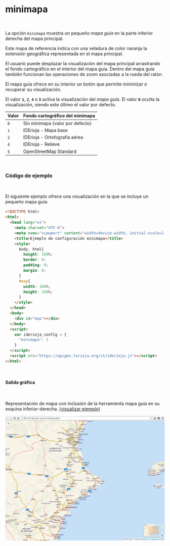 # minimapa
<br />

La opción `minimapa` muestra un pequeño *mapa guía* en la parte inferior derecha del mapa principal.

Este mapa de referencia indica con una veladura de color naranja la extensión geográfica representada en el mapa principal.

El usuario puede desplazar la visualización del mapa principal arrastrando el fondo cartográfico en el interior del mapa guía. Dentro del mapa guía también funcionan las operaciones de zoom asociadas a la rueda del ratón.

El mapa guía ofrece en su interior un botón que permite minimizar o recuperar su visualización.

El valor **`1`**, **`2`**, **`4`** o **`5`** activa la visualización del *mapa guía*. El valor **`0`** oculta la visualización, siendo este último el valor por defecto.

|Valor|Fondo cartográfico del minimapa
---|---
`0`|Sin minimapa (valor por defecto)
`1`|IDErioja - Mapa base
`2`|IDErioja - Ortofografía aérea
`4`|IDErioja - Relieve
`5`|OpenStreetMap Standard

<br />

### Código de ejemplo
<br />

El siguiente ejemplo ofrece una visualización en la que se incluye un pequeño mapa guía:

```html
<!DOCTYPE html>
<html>
  <head lang="es">
    <meta charset="UTF-8">
    <meta name="viewport" content="width=device-width, initial-scale=1.0, maximum-scale=1.0, user-scalable=no" />
    <title>Ejemplo de configuración minimapa</title>
    <style>
      body, html{
        height: 100%;
        border: 0;
        padding: 0;
        margin: 0;
      }
      #map{
        width: 100%;
        height: 100%;
      }
    </style>
  </head>
  <body>
    <div id="map"></div>
  </body>
  <script>
    var iderioja_config = {
      "minimapa": 1
    }
  </script>
  <script src="https://apigeo.larioja.org/v1/iderioja.js"></script>
</html>
```

<br />

#### Salida gráfica
<br />

Representación de mapa con inclusión de la herramienta mapa guía en su esquina inferior-derecha. [(visualizar ejemplo)](https://iderioja.github.io/doc_api_iderioja/ejemplo_opcion_minimapa)

![Ejemplo opción minimapa](/img/opciones_minimapa_salida_grafica.jpg "Ejemplo opción minimapa")
